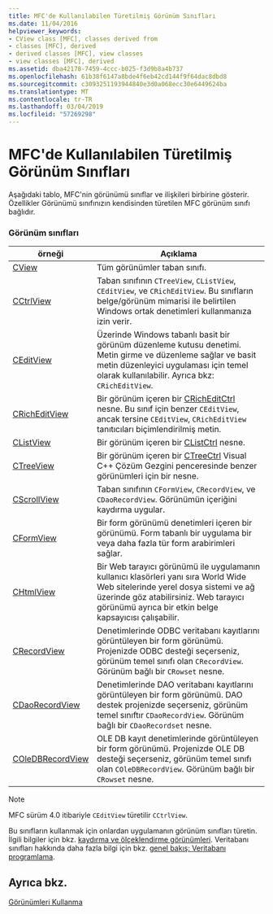 ```yaml
---
title: MFC'de Kullanılabilen Türetilmiş Görünüm Sınıfları
ms.date: 11/04/2016
helpviewer_keywords:
- CView class [MFC], classes derived from
- classes [MFC], derived
- derived classes [MFC], view classes
- view classes [MFC], derived
ms.assetid: dba42178-7459-4ccc-b025-f3d9b8a4b737
ms.openlocfilehash: 61b38f6147a8bde4f6eb42cd144f9f64dac8dbd8
ms.sourcegitcommit: c3093251193944840e3d0a068ecc30e6449624ba
ms.translationtype: MT
ms.contentlocale: tr-TR
ms.lasthandoff: 03/04/2019
ms.locfileid: "57269298"
---
```

# <a name="derived-view-classes-available-in-mfc"></a>MFC'de Kullanılabilen Türetilmiş Görünüm Sınıfları

Aşağıdaki tablo, MFC'nin görünümü sınıflar ve ilişkileri birbirine gösterir. Özellikler Görünümü sınıfınızın kendisinden türetilen MFC görünüm sınıfı bağlıdır.

### <a name="view-classes"></a>Görünüm sınıfları

|örneği|Açıklama|
|-----------|-----------------|
|[CView](../mfc/reference/cview-class.md)|Tüm görünümler taban sınıfı.|
|[CCtrlView](../mfc/reference/cctrlview-class.md)|Taban sınıfının `CTreeView`, `CListView`, `CEditView`, ve `CRichEditView`. Bu sınıfların belge/görünüm mimarisi ile belirtilen Windows ortak denetimleri kullanmanıza izin verir.|
|[CEditView](../mfc/reference/ceditview-class.md)|Üzerinde Windows tabanlı basit bir görünüm düzenleme kutusu denetimi. Metin girme ve düzenleme sağlar ve basit metin düzenleyici uygulaması için temel olarak kullanılabilir. Ayrıca bkz: `CRichEditView`.|
|[CRichEditView](../mfc/reference/cricheditview-class.md)|Bir görünüm içeren bir [CRichEditCtrl](../mfc/reference/cricheditctrl-class.md) nesne. Bu sınıf için benzer `CEditView`, ancak tersine `CEditView`, `CRichEditView` tanıtıcıları biçimlendirilmiş metin.|
|[CListView](../mfc/reference/clistview-class.md)|Bir görünüm içeren bir [CListCtrl](../mfc/reference/clistctrl-class.md) nesne.|
|[CTreeView](../mfc/reference/ctreeview-class.md)|Bir görünüm içeren bir [CTreeCtrl](../mfc/reference/ctreectrl-class.md) Visual C++ Çözüm Gezgini penceresinde benzer görünümleri için bir nesne.|
|[CScrollView](../mfc/reference/cscrollview-class.md)|Taban sınıfının `CFormView`, `CRecordView`, ve `CDaoRecordView`. Görünümün içeriğini kaydırma uygular.|
|[CFormView](../mfc/reference/cformview-class.md)|Bir form görünümü denetimleri içeren bir görünümü. Form tabanlı bir uygulama bir veya daha fazla tür form arabirimleri sağlar.|
|[CHtmlView](../mfc/reference/chtmlview-class.md)|Bir Web tarayıcı görünümü ile uygulamanın kullanıcı klasörleri yanı sıra World Wide Web sitelerinde yerel dosya sistemi ve ağ üzerinde göz atabilirsiniz. Web tarayıcı görünümü ayrıca bir etkin belge kapsayıcısı çalışabilir.|
|[CRecordView](../mfc/reference/crecordview-class.md)|Denetimlerinde ODBC veritabanı kayıtlarını görüntüleyen bir form görünümü. Projenizde ODBC desteği seçerseniz, görünüm temel sınıfı olan `CRecordView`. Görünüm bağlı bir `CRowset` nesne.|
|[CDaoRecordView](../mfc/reference/cdaorecordview-class.md)|Denetimlerinde DAO veritabanı kayıtlarını görüntüleyen bir form görünümü. DAO destek projenizde seçerseniz, görünüm temel sınıftır `CDaoRecordView`. Görünüm bağlı bir `CDaoRecordset` nesne.|
|[COleDBRecordView](../mfc/reference/coledbrecordview-class.md)|OLE DB kayıt denetimlerinde görüntüleyen bir form görünümü. Projenizde OLE DB desteği seçerseniz, görünüm temel sınıfı olan `COleDBRecordView`. Görünüm bağlı bir `CRowset` nesne.|

> [!NOTE]
>  MFC sürüm 4.0 itibariyle `CEditView` türetilir `CCtrlView`.

Bu sınıfların kullanmak için onlardan uygulamanın görünüm sınıfları türetin. İlgili bilgiler için bkz. [kaydırma ve ölçeklendirme görünümleri](../mfc/scrolling-and-scaling-views.md). Veritabanı sınıfları hakkında daha fazla bilgi için bkz. [genel bakış: Veritabanı programlama](../data/data-access-programming-mfc-atl.md).

## <a name="see-also"></a>Ayrıca bkz.

[Görünümleri Kullanma](../mfc/using-views.md)

